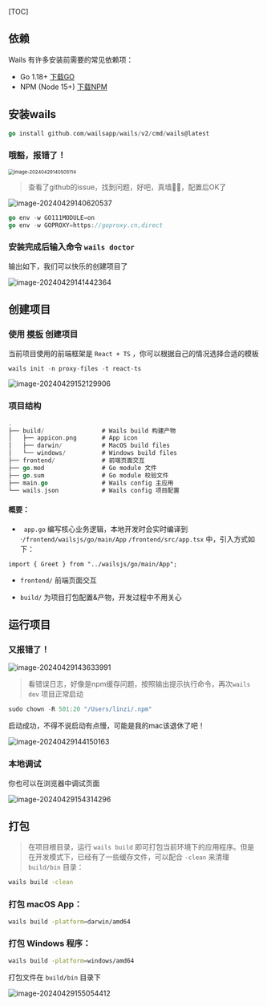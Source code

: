 [TOC]

## 依赖

Wails 有许多安装前需要的常见依赖项：

- Go 1.18+ [下载GO](https://go.dev/dl/)
- NPM (Node 15+)  [下载NPM](https://nodejs.org/en/download/)





## 安装wails

```go
go install github.com/wailsapp/wails/v2/cmd/wails@latest
```



### 哦豁，报错了！

<img src="https://gitee.com/yipeilin/drawing-bed/raw/master/drawing-bed/image-20240429140505114.png" alt="image-20240429140505114" style="zoom:67%;" />



> 查看了github的issue，找到问题，好吧，真墙👍🏻，配置后OK了

![image-20240429140620537](https://gitee.com/yipeilin/drawing-bed/raw/master/drawing-bed/image-20240429140620537.png)

```go
go env -w GO111MODULE=on
go env -w GOPROXY=https://goproxy.cn,direct
```



### 安装完成后输入命令 `wails doctor` 

输出如下，我们可以快乐的创建项目了

![image-20240429141442364](https://gitee.com/yipeilin/drawing-bed/raw/master/drawing-bed/image-20240429141442364.png)





## 创建项目

### 使用 [模板](https://wails.io/zh-Hans/docs/next/community/templates) 创建项目

当前项目使用的前端框架是 `React + TS` ，你可以根据自己的情况选择合适的模板

```go
wails init -n proxy-files -t react-ts
```

![image-20240429152129906](https://gitee.com/yipeilin/drawing-bed/raw/master/drawing-bed/image-20240429152129906.png)



### 项目结构

```go
.
├── build/                # Wails build 构建产物
│   ├── appicon.png       # App icon
│   ├── darwin/           # MacOS build files
│   └── windows/          # Windows build files
├── frontend/             # 前端页面交互
├── go.mod                # Go module 文件
├── go.sum                # Go module 校验文件
├── main.go               # Wails config 主应用
└── wails.json            # Wails config 项目配置
```

#### 概要：

-  ` app.go` 编写核心业务逻辑，本地开发时会实时编译到 ·`/frontend/wailsjs/go/main/App` `/frontend/src/app.tsx` 中，引入方式如下：

  ```tsx
  import { Greet } from "../wailsjs/go/main/App";
  ```

- `frontend/` 前端页面交互

- `build/` 为项目打包配置&产物，开发过程中不用关心



## 运行项目

### 又报错了！

![image-20240429143633991](https://gitee.com/yipeilin/drawing-bed/raw/master/drawing-bed/image-20240429143633991.png)



>  看错误日志，好像是npm缓存问题，按照输出提示执行命令，再次`wails dev` 项目正常启动

```go
sudo chown -R 501:20 "/Users/linzi/.npm"
```



启动成功，不得不说启动有点慢，可能是我的mac该退休了吧！

![image-20240429144150163](https://gitee.com/yipeilin/drawing-bed/raw/master/drawing-bed/image-20240429144150163.png)

### 本地调试

你也可以在浏览器中调试页面

![image-20240429154314296](https://gitee.com/yipeilin/drawing-bed/raw/master/drawing-bed/image-20240429154314296.png)



## 打包

> 在项目根目录，运行 `wails build` 即可打包当前环境下的应用程序。但是在开发模式下，已经有了一些缓存文件，可以配合 `-clean` 来清理 `build/bin` 目录：

```bash
wails build -clean
```



### 打包 macOS App：

```bash
wails build -platform=darwin/amd64
```



### 打包 Windows 程序：

```bash
wails build -platform=windows/amd64
```



打包文件在 `build/bin` 目录下

![image-20240429155054412](https://gitee.com/yipeilin/drawing-bed/raw/master/drawing-bed/image-20240429155054412.png)

